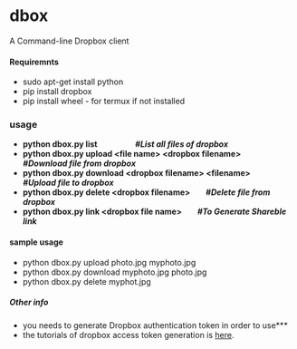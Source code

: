 # dbox
A Command-line Dropbox client 

#### Requiremnts
* sudo apt-get install python
* pip install dropbox
* pip install wheel - for termux if not installed

### usage 
* **python dbox.py list**           &nbsp;  &nbsp;  &nbsp; &nbsp;   &nbsp; &nbsp; &nbsp; &nbsp; ***#List all files of dropbox***
* **python dbox.py upload \<file name> \<dropbox filename>**    &nbsp; &nbsp; &nbsp; ***#Download file from dropbox***
* **python dbox.py download \<dropbox filename> \<filename>**  &nbsp; &nbsp; &nbsp; ***#Upload  file to  dropbox***
* **python dbox.py delete   \<dropbox filename>** &nbsp; &nbsp; &nbsp; ***#Delete file from dropbox***
* **python dbox.py link     \<dropbox file name>** &nbsp; &nbsp; &nbsp; ***#To Generate Shareble link***

#### sample usage
* python dbox.py upload photo.jpg myphoto.jpg
* python dbox.py download myphoto.jpg photo.jpg
* python dbox.py delete myphot.jpg

##### Other info
* you needs to generate Dropbox authentication token in order to use***
* the tutorials of  dropbox access token generation is [here](http://99rabbits.com/get-dropbox-access-token/).
